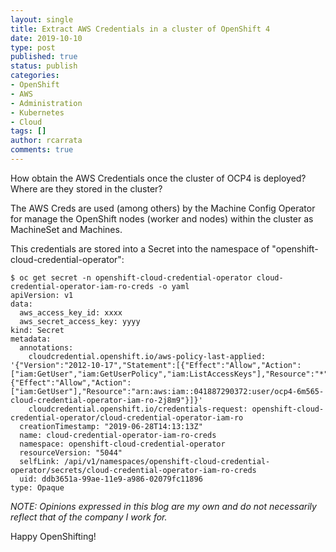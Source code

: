 ```yaml
---
layout: single
title: Extract AWS Credentials in a cluster of OpenShift 4
date: 2019-10-10
type: post
published: true
status: publish
categories:
- OpenShift
- AWS
- Administration
- Kubernetes
- Cloud
tags: []
author: rcarrata
comments: true
---
```


How obtain the AWS Credentials once the cluster of OCP4 is deployed? Where are they stored in the
cluster?

The AWS Creds are used (among others) by the Machine Config Operator for manage the OpenShift nodes
(worker and nodes) within the cluster as MachineSet and Machines.

This credentials are stored into a Secret into the namespace of "openshift-cloud-credential-operator":

```
$ oc get secret -n openshift-cloud-credential-operator cloud-credential-operator-iam-ro-creds -o yaml
apiVersion: v1
data:
  aws_access_key_id: xxxx
  aws_secret_access_key: yyyy
kind: Secret
metadata:
  annotations:
    cloudcredential.openshift.io/aws-policy-last-applied: '{"Version":"2012-10-17","Statement":[{"Effect":"Allow","Action":["iam:GetUser","iam:GetUserPolicy","iam:ListAccessKeys"],"Resource":"*"},{"Effect":"Allow","Action":["iam:GetUser"],"Resource":"arn:aws:iam::041887290372:user/ocp4-6m565-cloud-credential-operator-iam-ro-2j8m9"}]}'
    cloudcredential.openshift.io/credentials-request: openshift-cloud-credential-operator/cloud-credential-operator-iam-ro
  creationTimestamp: "2019-06-28T14:13:13Z"
  name: cloud-credential-operator-iam-ro-creds
  namespace: openshift-cloud-credential-operator
  resourceVersion: "5044"
  selfLink: /api/v1/namespaces/openshift-cloud-credential-operator/secrets/cloud-credential-operator-iam-ro-creds
  uid: ddb3651a-99ae-11e9-a986-02079fc11896
type: Opaque
```

*NOTE: Opinions expressed in this blog are my own and do not necessarily reflect that of the company I work for.*

Happy OpenShifting!

<script type="text/javascript" src="https://cdnjs.buymeacoffee.com/1.0.0/button.prod.min.js" data-name="bmc-button" data-slug="rcarrata" data-color="#FFDD00" data-emoji=""  data-font="Cookie" data-text="You like this blog? It helped? Buy me a coffee :)" data-outline-color="#000000" data-font-color="#000000" data-coffee-color="#ffffff" ></script>